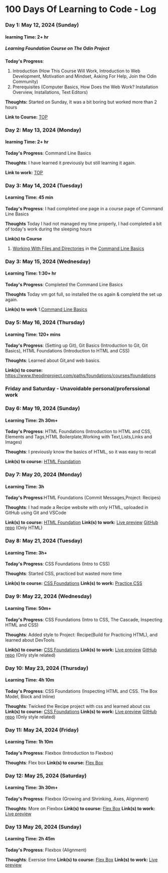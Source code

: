 # 100 Days Of Learning to Code - Log

### Day 1: May 12, 2024 (Sunday)
#### learning Time: 2+ hr
##### Learning Foundation Course on The Odin Project 

**Today's Progress**:
1. Introduction
(How This Course Will Work, Introduction to Web Development, Motivation and Mindset, Asking For Help, Join the Odin Community)
2. Prerequisites
(Computer Basics, How Does the Web Work? Installation Overview, Installations, Text Editors)

**Thoughts:** Started on Sunday, It was a bit boring but worked more than 2 hours

**Link to Course:** [TOP](https://www.theodinproject.com/paths/foundations/courses/foundations)

### Day 2: May 13, 2024 (Monday)
#### learning Time: 2+ hr

**Today's Progress**: Command Line Basics

**Thoughts**: I have learned it previously but still learning it again. 

**Link to work:** [TOP](https://www.theodinproject.com/lessons/foundations-command-line-basics)


### Day 3: May 14, 2024 (Tuesday)
#### Learning Time: 45 min

**Today's Progress**: I had completed one page in a course page of Command Line Basics

**Thoughts** Today I had not managed my time properly, I had completed a bit of today's work during the sleeping hours

**Link(s) to Course**
1. [Working With Files and Directories](https://swcarpentry.github.io/shell-novice/03-create.html)
in the [Command Line Basics](https://www.theodinproject.com/lessons/foundations-command-line-basics)


### Day 3: May 15, 2024 (Wednesday)
#### Learning Time:  1:30+ hr

**Today's Progress**: Completed the Command Line Basics 

**Thoughts** Today vm got full, so installed the os again & completd the set up again. 

**Link(s) to work**
1.[Command Line Basics](https://www.theodinproject.com/lessons/foundations-command-line-basics)


### Day 5: May 16, 2024 (Thursday)
#### Learning Time: 120+ mins

**Today's Progress**: (Setting up Git), Git Basics (Introduction to Git, Git Basics), HTML Foundations (Introduction to HTML and CSS)

**Thoughts**: Learned about Git,and web basics.

**Link(s) to course:** https://www.theodinproject.com/paths/foundations/courses/foundations

### Friday and Saturday - Unavoidable personal/proferssional work

### Day 6: May 19, 2024 (Sunday)
#### Learning Time: 2h 30m+ 

**Today's Progress**: 
HTML Foundations
(Introduction to HTML and CSS, Elements and Tags,HTML Boilerplate,Working with Text,Lists,Links and Images)

**Thoughts**: I previously know the basics of HTML, so it was easy to recall

**Link(s) to course:** [HTML Foundation](https://www.theodinproject.com/paths/foundations/courses/foundations#html-foundations)

### Day 7: May 20, 2024 (Monday)
#### Learning Time: 3h

**Today's Progress**:HTML Foundations
(Commit Messages,Project: Recipes)

**Thoughts**: I had made a Recipe website with only HTML, uploaded in GitHub using Git and VSCode

**Link(s) to course:** [HTML Foundation](https://www.theodinproject.com/paths/foundations/courses/foundations#html-foundations)
**Link(s) to work:** [Live preview](https://nk-dev-24.github.io/odin-recipes/)
                      [GitHub repo](https://github.com/NK-dev-24/odin-recipes) (Only HTML)

### Day 8: May 21, 2024 (Tuesday)
#### Learning Time: 3h+

**Today's Progress**: CSS Foundations
(Intro to CSS)

**Thoughts**: Started CSS, practiced but wasted more time

**Link(s) to course:** [CSS Foundations](https://www.theodinproject.com/paths/foundations/courses/foundations#css-foundations)
**Link(s) to work:** [Practice CSS](https://github.com/NK-dev-24/TOP-css-exercises-/tree/main/foundations)


### Day 9: May 22, 2024 (Wednesday)
#### Learning Time: 50m+

**Today's Progress**: CSS Foundations
(Intro to CSS, The Cascade, Inspecting HTML and CSS)

**Thoughts**: Added style to Project: Recipe(Build for Practicing HTML), and learned about DevTools

**Link(s) to course:** [CSS Foundations](https://www.theodinproject.com/paths/foundations/courses/foundations#css-foundations)
**Link(s) to work:** [Live preview](https://nk-dev-24.github.io/odin-recipes/)
                     [GitHub repo](https://github.com/NK-dev-24/odin-recipes) (Only style related)

### Day 10: May 23, 2024 (Thursday)
#### Learning Time: 4h 10m

**Today's Progress**: CSS Foundations
(Inspecting HTML and CSS. The Box Model, Block and Inline)

**Thoughts**: Twicked the Recipe project with css and learned about css
**Link(s) to course:** [CSS Foundations](https://www.theodinproject.com/paths/foundations/courses/foundations#css-foundations)
**Link(s) to work:** [Live preview](https://nk-dev-24.github.io/odin-recipes/)
                     [GitHub repo](https://github.com/NK-dev-24/odin-recipes) (Only style related)


### Day 11: May 24, 2024 (Friday)
#### Learning Time: 1h 10m

**Today's Progress**: Flexbox
(Introduction to Flexbox)

**Thoughts**: Flex box
**Link(s) to course:** [Flex Box](https://www.theodinproject.com/paths/foundations/courses/foundations#flexbox)

### Day 12: May 25, 2024 (Saturday)
#### Learning Time: 3h 30m+

**Today's Progress**: Flexbox
(Growing and Shrinking, Axes, Alignment)

**Thoughts**: More on Flexbox
**Link(s) to course:** [Flex Box](https://www.theodinproject.com/paths/foundations/courses/foundations#flexbox)
**Link(s) to work:** [Live preview]([https://nk-dev-24.github.io/TOP-css-exercises-/tree/main/flex-box](https://github.com/NK-dev-24/TOP-css-exercises-/tree/main/flex))


### Day 13 May 26, 2024 (Sunday)
#### Learning Time: 2h 45m

**Today's Progress**: Flexbox
(Alignment)

**Thoughts**: Exersise time
**Link(s) to course:** [Flex Box](https://www.theodinproject.com/paths/foundations/courses/foundations#flexbox)
**Link(s) to work:** [Live preview]([https://nk-dev-24.github.io/TOP-css-exercises-/tree/main/flex-box] (https://github.com/NK-dev-24/TOP-css-exercises-/tree/main/flex))
